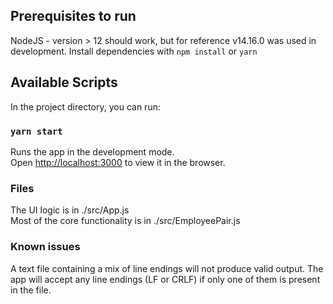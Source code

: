 ## Prerequisites to run
NodeJS - version > 12 should work, but for reference v14.16.0 was used in development.
Install dependencies with `npm install` or `yarn`
## Available Scripts

In the project directory, you can run:

### `yarn start`

Runs the app in the development mode.\
Open [http://localhost:3000](http://localhost:3000) to view it in the browser.

### Files
The UI logic is in ./src/App.js \
Most of the core functionality is in ./src/EmployeePair.js

### Known issues
A text file containing a mix of line endings will not produce valid output. The app will accept any line endings (LF or CRLF) if only one of them is present in the file.
